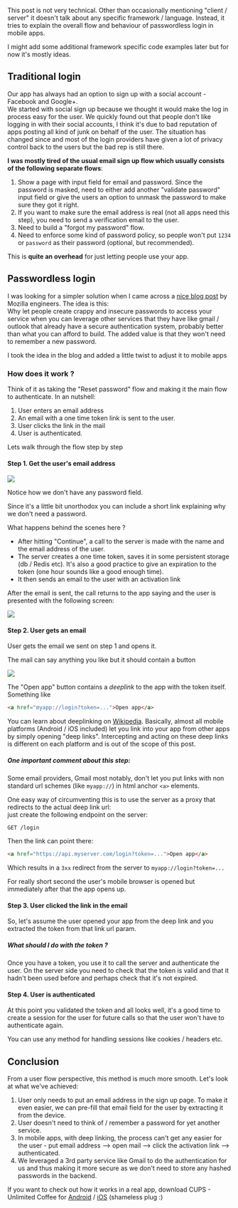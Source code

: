 
This post is not very technical. Other than occasionally mentioning "client / server" it doesn't talk about any specific framework / language. Instead, it tries to explain the overall flow and behaviour of passwordless login in mobile apps.

I might add some additional framework specific code examples later but for now it's mostly ideas.

## Traditional login
Our app has always had an option to sign up with a social account - Facebook and Google+.   
We started with social sign up because we thought it would make the log in process easy for the user. We quickly found out that people don't like logging in with their social accounts, I think it's due to bad reputation of apps posting all kind of junk on behalf of the user. The situation has changed since and most of the login providers have given a lot of privacy control back to the users but the bad rep is still there.

**I was mostly tired of the usual email sign up flow which usually consists of the following separate flows**:

1. Show a page with input field for email and password. Since the password is masked, need to either add another "validate password" input field or give the users an option to unmask the password to make sure they got it right.
2. If you want to make sure the email address is real (not all apps need this step), you need to send a verification email to the user.
3. Need to build a "forgot my password" flow.
4. Need to enforce some kind of password policy, so people won't put `1234` or `password` as their password (optional, but recommended).

This is **quite an overhead** for just letting people use your app.

## Passwordless login
I was looking for a simpler solution when I came across a [nice blog post](https://hacks.mozilla.org/2014/10/passwordless-authentication-secure-simple-and-fast-to-deploy/) by Mozilla engineers. The idea is this:  
Why let people create crappy and insecure passwords to access your service when you can leverage other services that they have like gmail / outlook that already have a secure authentication system, probably better than what you can afford to build. The added value is that they won't need to remember a new password.

I took the idea in the blog and added a little twist to adjust it to mobile apps

### How does it work ?
Think of it as taking the "Reset password" flow and making it the main flow to authenticate. In an nutshell:

1. User enters an email address
2. An email with a one time token link is sent to the user.
3. User clicks the link in the mail
4. User is authenticated.

Lets walk through the flow step by step

#### Step 1. Get the user's email address
![](email_signup.png)

Notice how we don't have any password field.

Since it's a little bit unorthodox you can include a short link explaining why we don't need a password.

What happens behind the scenes here ?
- After hitting "Continue", a call to the server is made with the name and the email address of the user. 
- The server creates a one time token, saves it in some persistent storage (db / Redis etc). It's also a good practice to give an expiration to the token (one hour sounds like a good enough time).
- It then sends an email to the user with an activation link

After the email is sent, the call returns to the app saying and the user is presented with the following screen:

![](email_sent.png)

#### Step 2. User gets an email
User gets the email we sent on step 1 and opens it.

The mail can say anything you like but it should contain a button 

![](email.png)

The "Open app" button contains a *deeplink* to the app with the token itself. Something like
``` html
<a href="myapp://login?token=...">Open app</a>
```

You can learn about deeplinking on [Wikipedia](https://en.wikipedia.org/wiki/Mobile_deep_linking). Basically, almost all mobile platforms (Android / iOS included) let you link into your app from other apps by simply opening "deep links". Intercepting and acting on these deep links is different on each platform and is out of the scope of this post.  

##### One important comment about this step:
Some email providers, Gmail most notably, don't let you put links with non standard url schemes (like `myapp://`) in html anchor `<a>` elements.

One easy way of circumventing this is to use the server as a proxy that redirects to the actual deep link url:  
just create the following endpoint on the server:
``` 
GET /login
```
Then the link can point there:
``` html
<a href="https://api.myserver.com/login?token=...">Open app</a>
```
Which results in a `3xx` redirect from the server to `myapp://login?token=...`

For really short second the user's mobile browser is opened but immediately after that the app opens up.



#### Step 3. User clicked the link in the email
So, let's assume the user opened your app from the deep link and you extracted the token from that link url param.

##### What should I do with the token ?

Once you have a token, you use it to call the server and authenticate the user. On the server side you need to check that the token is valid and that it hadn't been used before and perhaps check that it's not expired.

#### Step 4. User is authenticated
At this point you validated the token and all looks well, it's a good time to create a session for the user for future calls so that the user won't have to authenticate again.

You can use any method for handling sessions like cookies / headers etc. 


## Conclusion

From a user flow perspective, this method is much more smooth. Let's look at what we've achieved:

1. User only needs to put an email address in the sign up page. To make it even easier, we can pre-fill that email field for the user by extracting it from the device.
2. User doesn't need to think of / remember a password for yet another service.
3. In mobile apps, with deep linking, the process can't get any easier for the user - put email address --> open mail --> click the activation link --> authenticated.
4. We leveraged a 3rd party service like Gmail to do the authentication for us and thus making it more secure as we don't need to store any hashed passwords in the backend.


If you want to check out how it works in a real app, download CUPS - Unlimited Coffee for [Android](https://play.google.com/store/apps/details?id=com.citylifeapps.cups&hl=en) / [iOS](https://itunes.apple.com/us/app/cups-unlimited-coffee/id556462755?mt=8) (shameless plug :)  

